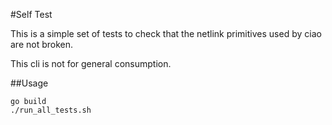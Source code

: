 #Self Test

This is a simple set of tests to check that the netlink primitives used by ciao
are not broken.

This cli is not for general consumption.

##Usage

```
go build
./run_all_tests.sh
```
